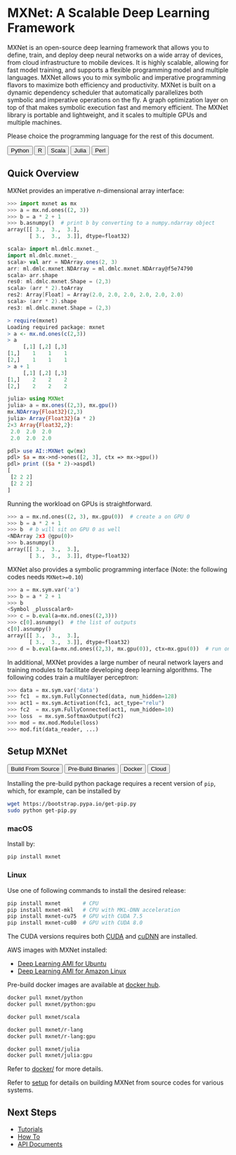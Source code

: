 # MXNet: A Scalable Deep Learning Framework

MXNet is an open-source deep learning framework that allows you to define,
train, and deploy deep neural networks on a wide array of devices, from cloud
infrastructure to mobile devices.  It is highly scalable, allowing for fast
model training, and supports a flexible programming model and multiple
languages. MXNet allows you to mix symbolic and imperative programming flavors
to maximize both efficiency and productivity.  MXNet is built on a dynamic
dependency scheduler that automatically parallelizes both symbolic and
imperative operations on the fly.  A graph optimization layer on top of that
makes symbolic execution fast and memory efficient. The MXNet library is
portable and lightweight, and it scales to multiple GPUs and multiple machines.

Please choice the programming language for the rest of this document.

<div class='text-center'>
<div class="btn-group opt-group" role="group">
<button type="button" class="btn btn-default opt active">Python</button>
<button type="button" class="btn btn-default opt">R</button>
<button type="button" class="btn btn-default opt">Scala</button>
<button type="button" class="btn btn-default opt">Julia</button>
<button type="button" class="btn btn-default opt">Perl</button>
</div>
</div>

## Quick Overview

MXNet provides an imperative *n*-dimensional array interface:

```python
>>> import mxnet as mx
>>> a = mx.nd.ones((2, 3))
>>> b = a * 2 + 1
>>> b.asnumpy()  # print b by converting to a numpy.ndarray object
array([[ 3.,  3.,  3.],
       [ 3.,  3.,  3.]], dtype=float32)
```

```scala
scala> import ml.dmlc.mxnet._
import ml.dmlc.mxnet._
scala> val arr = NDArray.ones(2, 3)
arr: ml.dmlc.mxnet.NDArray = ml.dmlc.mxnet.NDArray@f5e74790
scala> arr.shape
res0: ml.dmlc.mxnet.Shape = (2,3)
scala> (arr * 2).toArray
res2: Array[Float] = Array(2.0, 2.0, 2.0, 2.0, 2.0, 2.0)
scala> (arr * 2).shape
res3: ml.dmlc.mxnet.Shape = (2,3)
```

```r
> require(mxnet)
Loading required package: mxnet
> a <- mx.nd.ones(c(2,3))
> a
     [,1] [,2] [,3]
[1,]    1    1    1
[2,]    1    1    1
> a + 1
     [,1] [,2] [,3]
[1,]    2    2    2
[2,]    2    2    2
```

```julia
julia> using MXNet
julia> a = mx.ones((2,3), mx.gpu())
mx.NDArray{Float32}(2,3)
julia> Array{Float32}(a * 2)
2×3 Array{Float32,2}:
 2.0  2.0  2.0
 2.0  2.0  2.0
```

```perl
pdl> use AI::MXNet qw(mx)
pdl> $a = mx->nd->ones([2, 3], ctx => mx->gpu())
pdl> print (($a * 2)->aspdl)
[
 [2 2 2]
 [2 2 2]
]
```

Running the workload on GPUs is straightforward.

```python
>>> a = mx.nd.ones((2, 3), mx.gpu(0))  # create a on GPU 0
>>> b = a * 2 + 1
>>> b  # b will sit on GPU 0 as well
<NDArray 2x3 @gpu(0)>
>>> b.asnumpy()
array([[ 3.,  3.,  3.],
       [ 3.,  3.,  3.]], dtype=float32)
```

MXNet also provides a symbolic programming interface (Note: the following codes
needs `MXNet>=0.10`)

```python
>>> a = mx.sym.var('a')
>>> b = a * 2 + 1
>>> b
<Symbol _plusscalar0>
>>> c = b.eval(a=mx.nd.ones((2,3)))
>>> c[0].asnumpy()  # the list of outputs
c[0].asnumpy()
array([[ 3.,  3.,  3.],
       [ 3.,  3.,  3.]], dtype=float32)
>>> d = b.eval(a=mx.nd.ones((2,3), mx.gpu(0)), ctx=mx.gpu(0))  # run on GPU 0
```

In additional, MXNet provides a large number of neural network layers and
training modules to facilitate developing deep learning algorithms. The
following codes train a multilayer perceptron:

```python
>>> data = mx.sym.var('data')
>>> fc1  = mx.sym.FullyConnected(data, num_hidden=128)
>>> act1 = mx.sym.Activation(fc1, act_type="relu")
>>> fc2  = mx.sym.FullyConnected(act1, num_hidden=10)
>>> loss  = mx.sym.SoftmaxOutput(fc2)
>>> mod = mx.mod.Module(loss)
>>> mod.fit(data_reader, ...)
```


## Setup MXNet

<div class="btn-group opt-group" role="group">
<button type="button" class="btn btn-default opt">Build From Source</button>
<button type="button" class="btn btn-default opt active">Pre-Build Binaries</button>
<button type="button" class="btn btn-default opt">Docker</button>
<button type="button" class="btn btn-default opt">Cloud</button>
</div> <!-- opt-group -->

<div class="pre-build-binaries">

<div class="python">

Installing the pre-build python package requires a recent version of `pip`,
which, for example, can be installed by

```bash
wget https://bootstrap.pypa.io/get-pip.py
sudo python get-pip.py
```

<h3>macOS</h3>

Install by:

```bash
pip install mxnet
```

<h3>Linux</h3>

Use one of following commands to install the desired release:

```bash
pip install mxnet       # CPU
pip install mxnet-mkl   # CPU with MKL-DNN acceleration
pip install mxnet-cu75  # GPU with CUDA 7.5
pip install mxnet-cu80  # GPU with CUDA 8.0
```

The CUDA versions requires both [CUDA](https://developer.nvidia.com/cuda-toolkit)
  and [cuDNN](https://developer.nvidia.com/cudnn) are installed.

</div> <!-- python -->

</div> <!-- pre-build-binaries -->

<div class="cloud">

AWS images with MXNet installed:

- [Deep Learning AMI for Ubuntu](https://aws.amazon.com/marketplace/pp/B06VSPXKDX)
- [Deep Learning AMI for Amazon Linux](https://aws.amazon.com/marketplace/pp/B01M0AXXQB)

</div> <!-- cloud -->

<div class="docker">

Pre-build docker images are available at [docker hub](https://hub.docker.com/r/mxnet/).

<div class="python">

```bash
docker pull mxnet/python
docker pull mxnet/python:gpu
```

</div> <!-- python -->

<div class="scala">

```bash
docker pull mxnet/scala
```

</div> <!-- scala -->

<div class="r">

```bash
docker pull mxnet/r-lang
docker pull mxnet/r-lang:gpu
```

</div> <!-- r -->

<div class="julia">

```bash
docker pull mxnet/julia
docker pull mxnet/julia:gpu
```

</div> <!-- julia -->

Refer to [docker/](../../docker/) for more details.

</div> <!-- docker -->

<div class="build-from-source">

Refer to [setup](./setup.md) for details on building MXNet from source codes for
various systems.

</div> <!-- build-from-source -->

<script type="text/javascript" src='../../_static/js/options.js'></script>

## Next Steps

* [Tutorials](http://mxnet.io/tutorials/index.html)
* [How To](http://mxnet.io/how_to/index.html)
* [API Documents](http://mxnet.io/api/index.html)
